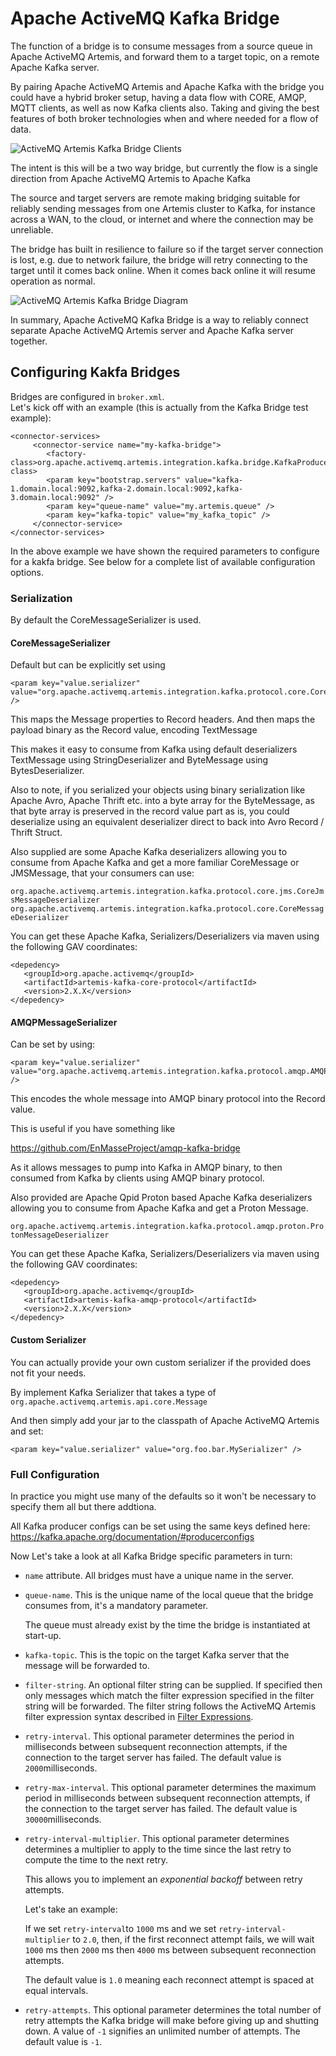 # Apache ActiveMQ Kafka Bridge

The function of a bridge is to consume messages from a source queue in Apache ActiveMQ Artemis, 
and forward them to a target topic, on a remote Apache Kafka server.

By pairing Apache ActiveMQ Artemis and Apache Kafka with the bridge you could have a hybrid broker setup, 
having a data flow with CORE, AMQP, MQTT clients, as well as now Kafka clients also. 
Taking and giving the best features of both broker technologies when and where needed for a flow of data.

![ActiveMQ Artemis Kafka Bridge Clients](images/activemq-kafka-bridge-clients.png)

The intent is this will be a two way bridge, but currently the flow is a single direction 
from Apache ActiveMQ Artemis to Apache Kafka


The source and target servers are remote making bridging suitable
for reliably sending messages from one Artemis cluster to Kafka, 
for instance across a WAN, to the cloud, or internet and where the connection may be unreliable.

The bridge has built in resilience to failure so if the target server
connection is lost, e.g. due to network failure, the bridge will retry
connecting to the target until it comes back online. When it comes back
online it will resume operation as normal.

![ActiveMQ Artemis Kafka Bridge Diagram](images/activemq-kafka-bridge-diagram.png)

In summary, Apache ActiveMQ Kafka Bridge is a way to reliably connect separate 
Apache ActiveMQ Artemis server and Apache Kafka server together.

## Configuring Kakfa Bridges

Bridges are configured in `broker.xml`.  
Let's kick off
with an example (this is actually from the Kafka Bridge test example):


    <connector-services>
         <connector-service name="my-kafka-bridge">
            <factory-class>org.apache.activemq.artemis.integration.kafka.bridge.KafkaProducerBridgeFactory</factory-class>
            <param key="bootstrap.servers" value="kafka-1.domain.local:9092,kafka-2.domain.local:9092,kafka-3.domain.local:9092" />
            <param key="queue-name" value="my.artemis.queue" />
            <param key="kafka-topic" value="my_kafka_topic" />
         </connector-service>
    </connector-services>

In the above example we have shown the required parameters to
configure for a kakfa bridge. See below for a complete list of available configuration options. 

### Serialization
By default the CoreMessageSerializer is used.

#### CoreMessageSerializer
Default but can be explicitly set using
           
    <param key="value.serializer" value="org.apache.activemq.artemis.integration.kafka.protocol.core.CoreMessageSerializer" />

This maps the Message properties to Record headers.
And then maps the payload binary as the Record value, encoding TextMessage

This makes it easy to consume from Kafka using default deserializers
TextMessage using StringDeserializer and
ByteMessage using BytesDeserializer.

Also to note, if you serialized your objects using binary serialization like Apache Avro, Apache Thrift etc. into a byte array for the ByteMessage, 
as that byte array is preserved in the record value part as is, you could deserialize using an equivalent deserializer 
direct to back into Avro Record / Thrift Struct. 

Also supplied are some Apache Kafka deserializers allowing you to consume from Apache Kafka 
and get a more familiar CoreMessage or JMSMessage, that your consumers can use:

`org.apache.activemq.artemis.integration.kafka.protocol.core.jms.CoreJmsMessageDeserializer`
`org.apache.activemq.artemis.integration.kafka.protocol.core.CoreMessageDeserializer`

You can get these Apache Kafka, Serializers/Deserializers via maven using the following GAV coordinates:

    <depedency>
       <groupId>org.apache.activemq</groupId>
       <artifactId>artemis-kafka-core-protocol</artifactId>
       <version>2.X.X</version>
    </depedency>


#### AMQPMessageSerializer
Can be set by using:
    
    <param key="value.serializer" value="org.apache.activemq.artemis.integration.kafka.protocol.amqp.AMQPMessageSerializer" />


This encodes the whole message into AMQP binary protocol into the Record value.

This is useful if you have something like

   https://github.com/EnMasseProject/amqp-kafka-bridge

As it allows messages to pump into Kafka in AMQP binary, to then consumed from Kafka by clients using AMQP binary protocol.

Also provided are Apache Qpid Proton based Apache Kafka deserializers allowing you to consume from 
Apache Kafka and get a Proton Message.

`org.apache.activemq.artemis.integration.kafka.protocol.amqp.proton.ProtonMessageDeserializer`

You can get these Apache Kafka, Serializers/Deserializers via maven using the following GAV coordinates:

    <depedency>
       <groupId>org.apache.activemq</groupId>
       <artifactId>artemis-kafka-amqp-protocol</artifactId>
       <version>2.X.X</version>
    </depedency>


#### Custom Serializer

You can actually provide your own custom serializer if the provided does not fit your needs.

By implement Kafka Serializer that takes a type of `org.apache.activemq.artemis.api.core.Message`

And then simply add your jar to the classpath of Apache ActiveMQ Artemis and set:

    <param key="value.serializer" value="org.foo.bar.MySerializer" />



### Full Configuration

In practice you might use many of the defaults
so it won't be necessary to specify them all but there addtiona.

All Kafka producer configs can be set using the same keys defined here:
https://kafka.apache.org/documentation/#producerconfigs

Now Let's take a look at all Kafka Bridge specific parameters in turn:

-   `name` attribute. All bridges must have a unique name in the server.

-   `queue-name`. This is the unique name of the local queue that the
    bridge consumes from, it's a mandatory parameter.

    The queue must already exist by the time the bridge is instantiated
    at start-up.

-   `kafka-topic`. This is the topic on the target Kafka server that
    the message will be forwarded to.

-   `filter-string`. An optional filter string can be supplied. If
    specified then only messages which match the filter expression
    specified in the filter string will be forwarded. The filter string
    follows the ActiveMQ Artemis filter expression syntax described in [Filter Expressions](filter-expressions.md).

-   `retry-interval`. This optional parameter determines the period in
    milliseconds between subsequent reconnection attempts, if the
    connection to the target server has failed. The default value is
    `2000`milliseconds.
    
-   `retry-max-interval`. This optional parameter determines the maximum 
    period in milliseconds between subsequent reconnection attempts, if the
    connection to the target server has failed. The default value is
    `30000`milliseconds.

-   `retry-interval-multiplier`. This optional parameter determines
    determines a multiplier to apply to the time since the last retry to
    compute the time to the next retry.

    This allows you to implement an *exponential backoff* between retry
    attempts.

    Let's take an example:

    If we set `retry-interval`to `1000` ms and we set
    `retry-interval-multiplier` to `2.0`, then, if the first reconnect
    attempt fails, we will wait `1000` ms then `2000` ms then `4000` ms
    between subsequent reconnection attempts.

    The default value is `1.0` meaning each reconnect attempt is spaced
    at equal intervals.


-   `retry-attempts`. This optional parameter determines the total
    number of retry attempts the Kafka bridge will make before giving up
    and shutting down. A value of `-1` signifies an unlimited number of
    attempts. The default value is `-1`.

